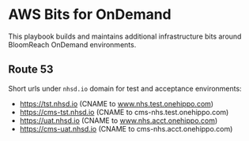 # AWS Bits for OnDemand

This playbook builds and maintains additional infrastructure bits around
BloomReach OnDemand environments.




## Route 53

Short urls under `nhsd.io` domain for test and acceptance environments:

* https://tst.nhsd.io (CNAME to www.nhs.test.onehippo.com)
* https://cms-tst.nhsd.io (CNAME to cms-nhs.test.onehippo.com)
* https://uat.nhsd.io (CNAME to www.nhs.acct.onehippo.com)
* https://cms-uat.nhsd.io (CNAME to cms-nhs.acct.onehippo.com)
